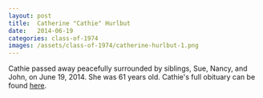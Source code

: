 ```yaml
---
layout: post
title:  Catherine "Cathie" Hurlbut
date:   2014-06-19
categories: class-of-1974
images: /assets/class-of-1974/catherine-hurlbut-1.png
---
```

Cathie passed away peacefully surrounded by siblings, Sue, Nancy, and John, on June 19, 2014.  She was 61 years old.  Cathie's full obituary can be found [here](http://tinyurl.com/pqfl5x9).

